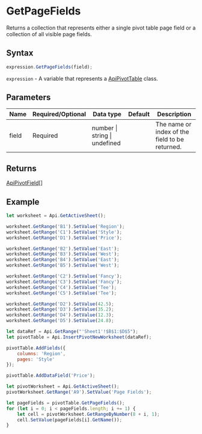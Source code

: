 # GetPageFields

Returns a collection that represents either a single pivot table page fieldor a collection of all visible page fields.

## Syntax

```javascript
expression.GetPageFields(field);
```

`expression` - A variable that represents a [ApiPivotTable](../ApiPivotTable.md) class.

## Parameters

| **Name** | **Required/Optional** | **Data type** | **Default** | **Description** |
| ------------- | ------------- | ------------- | ------------- | ------------- |
| field | Required | number \| string \| undefined |  | The name or index of the field to be returned. |

## Returns

[ApiPivotField](../../ApiPivotField/ApiPivotField.md)[]

## Example



```javascript editor-xlsx
let worksheet = Api.GetActiveSheet();

worksheet.GetRange('B1').SetValue('Region');
worksheet.GetRange('C1').SetValue('Style');
worksheet.GetRange('D1').SetValue('Price');

worksheet.GetRange('B2').SetValue('East');
worksheet.GetRange('B3').SetValue('West');
worksheet.GetRange('B4').SetValue('East');
worksheet.GetRange('B5').SetValue('West');

worksheet.GetRange('C2').SetValue('Fancy');
worksheet.GetRange('C3').SetValue('Fancy');
worksheet.GetRange('C4').SetValue('Tee');
worksheet.GetRange('C5').SetValue('Tee');

worksheet.GetRange('D2').SetValue(42.5);
worksheet.GetRange('D3').SetValue(35.2);
worksheet.GetRange('D4').SetValue(12.3);
worksheet.GetRange('D5').SetValue(24.8);

let dataRef = Api.GetRange("'Sheet1'!$B$1:$D$5");
let pivotTable = Api.InsertPivotNewWorksheet(dataRef);

pivotTable.AddFields({
	columns: 'Region',
	pages: 'Style'
});

pivotTable.AddDataField('Price');

let pivotWorksheet = Api.GetActiveSheet();
pivotWorksheet.GetRange('A9').SetValue('Page Fields');

let pageFields = pivotTable.GetPageFields();
for (let i = 0; i < pageFields.length; i += 1) {
	let cell = pivotWorksheet.GetRangeByNumber(8 + i, 1);
	cell.SetValue(pageFields[i].GetName());
}

```
